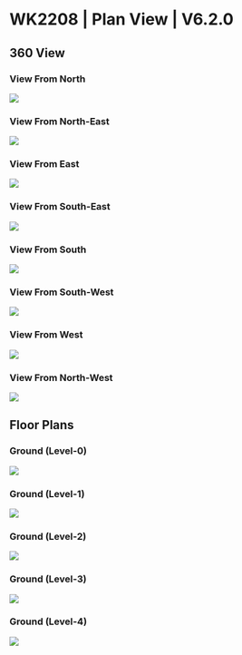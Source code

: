# WK2208 | Plan View | V6.2.0

## 360 View

### View From North

![](https://i.imgur.com/926L4GH.png)

### View From North-East

![](https://i.imgur.com/3TFydGN.png)

### View From East

![](https://i.imgur.com/ZfYud9o.png)

### View From South-East

![](https://i.imgur.com/h3y8nA3.png)

### View From South

![](https://i.imgur.com/bAQAH5R.png)

### View From South-West

![](https://i.imgur.com/ATsOkv2.png)

### View From West

![](https://i.imgur.com/FN6IBXS.png)

### View From North-West

![](https://i.imgur.com/GnyhDTA.png)

## Floor Plans

### Ground (Level-0)

![](https://i.imgur.com/qzmSAO1.png)

### Ground (Level-1)

![](https://i.imgur.com/METrOC2.png)

### Ground (Level-2)

![](https://i.imgur.com/EduQjxB.png)

### Ground (Level-3)

![](https://i.imgur.com/qJVwrjS.png)

### Ground (Level-4)

![](https://i.imgur.com/PFMXPBu.png)
